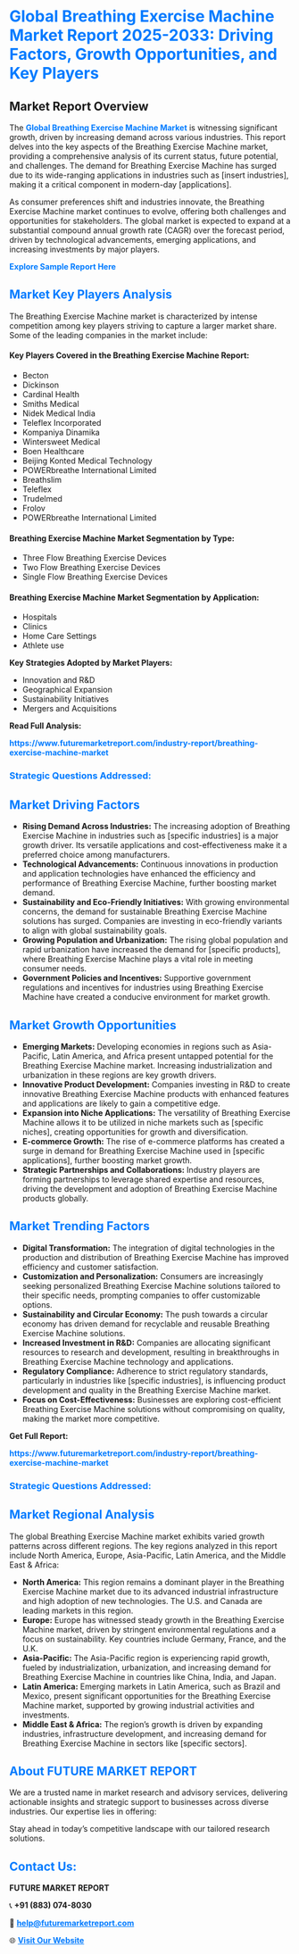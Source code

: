 <h1 style="color: #007BFF;">Global Breathing Exercise Machine Market Report 2025-2033: Driving Factors, Growth Opportunities, and Key Players</h1>

<section id="overview">
<h2>Market Report Overview</h2>
<p>The <a href="https://www.futuremarketreport.com/industry-report/breathing-exercise-machine-market" style="color: #007BFF; text-decoration: none;"><strong>Global Breathing Exercise Machine Market</strong></a> is witnessing significant growth, driven by increasing demand across various industries. This report delves into the key aspects of the Breathing Exercise Machine market, providing a comprehensive analysis of its current status, future potential, and challenges. The demand for Breathing Exercise Machine has surged due to its wide-ranging applications in industries such as [insert industries], making it a critical component in modern-day [applications].</p>
<p>As consumer preferences shift and industries innovate, the Breathing Exercise Machine market continues to evolve, offering both challenges and opportunities for stakeholders. The global market is expected to expand at a substantial compound annual growth rate (CAGR) over the forecast period, driven by technological advancements, emerging applications, and increasing investments by major players.</p>
</section>

<section id="overview">
<p><a href="https://www.futuremarketreport.com/request-sample/reportId=101349" style="color: #007BFF; text-decoration: none;"><strong>Explore Sample Report Here</strong></a></p>
</section>

<section id="key-players">
<h2 style="color: #007BFF;">Market Key Players Analysis</h2>
<p>The Breathing Exercise Machine market is characterized by intense competition among key players striving to capture a larger market share. Some of the leading companies in the market include:</p>
<h4>Key Players Covered in the Breathing Exercise Machine Report:</h4>
<ul><li>Becton</li><li>Dickinson</li><li>Cardinal Health</li><li>Smiths Medical</li><li>Nidek Medical India</li><li>Teleflex Incorporated</li><li>Kompaniya Dinamika</li><li>Wintersweet Medical</li><li>Boen Healthcare</li><li>Beijing Konted Medical Technology</li><li>POWERbreathe International Limited</li><li>Breathslim</li><li>Teleflex</li><li>Trudelmed</li><li>Frolov</li><li>POWERbreathe International Limited</li></ul>
<h4>Breathing Exercise Machine Market Segmentation by Type:</h4>
<ul><li>Three Flow Breathing Exercise Devices</li><li>Two Flow Breathing Exercise Devices</li><li>Single Flow Breathing Exercise Devices</li></ul>

<h4>Breathing Exercise Machine Market Segmentation by Application:</h4>
<ul><li>Hospitals</li><li>Clinics</li><li>Home Care Settings</li><li>Athlete use</li></ul>
<p><strong>Key Strategies Adopted by Market Players:</strong></p>
<ul>
<li>Innovation and R&D</li>
<li>Geographical Expansion</li>
<li>Sustainability Initiatives</li>
<li>Mergers and Acquisitions</li>
</ul>
</section>

<section>
<p><strong>Read Full Analysis: </strong></p><a href="https://www.futuremarketreport.com/industry-report/breathing-exercise-machine-market" style="color: #007BFF; text-decoration: none;"><strong>https://www.futuremarketreport.com/industry-report/breathing-exercise-machine-market</strong></a>
<h3 style="color: #007BFF;">Strategic Questions Addressed:</h3>
</section>

<section id="driving-factors">
<h2 style="color: #007BFF;">Market Driving Factors</h2>
<ul>
<li><strong>Rising Demand Across Industries:</strong> The increasing adoption of Breathing Exercise Machine in industries such as [specific industries] is a major growth driver. Its versatile applications and cost-effectiveness make it a preferred choice among manufacturers.</li>
<li><strong>Technological Advancements:</strong> Continuous innovations in production and application technologies have enhanced the efficiency and performance of Breathing Exercise Machine, further boosting market demand.</li>
<li><strong>Sustainability and Eco-Friendly Initiatives:</strong> With growing environmental concerns, the demand for sustainable Breathing Exercise Machine solutions has surged. Companies are investing in eco-friendly variants to align with global sustainability goals.</li>
<li><strong>Growing Population and Urbanization:</strong> The rising global population and rapid urbanization have increased the demand for [specific products], where Breathing Exercise Machine plays a vital role in meeting consumer needs.</li>
<li><strong>Government Policies and Incentives:</strong> Supportive government regulations and incentives for industries using Breathing Exercise Machine have created a conducive environment for market growth.</li>
</ul>
</section>

<section id="growth-opportunities">
<h2 style="color: #007BFF;">Market Growth Opportunities</h2>
<ul>
<li><strong>Emerging Markets:</strong> Developing economies in regions such as Asia-Pacific, Latin America, and Africa present untapped potential for the Breathing Exercise Machine market. Increasing industrialization and urbanization in these regions are key growth drivers.</li>
<li><strong>Innovative Product Development:</strong> Companies investing in R&D to create innovative Breathing Exercise Machine products with enhanced features and applications are likely to gain a competitive edge.</li>
<li><strong>Expansion into Niche Applications:</strong> The versatility of Breathing Exercise Machine allows it to be utilized in niche markets such as [specific niches], creating opportunities for growth and diversification.</li>
<li><strong>E-commerce Growth:</strong> The rise of e-commerce platforms has created a surge in demand for Breathing Exercise Machine used in [specific applications], further boosting market growth.</li>
<li><strong>Strategic Partnerships and Collaborations:</strong> Industry players are forming partnerships to leverage shared expertise and resources, driving the development and adoption of Breathing Exercise Machine products globally.</li>
</ul>
</section>

<section id="trending-factors">
<h2 style="color: #007BFF;">Market Trending Factors</h2>
<ul>
<li><strong>Digital Transformation:</strong> The integration of digital technologies in the production and distribution of Breathing Exercise Machine has improved efficiency and customer satisfaction.</li>
<li><strong>Customization and Personalization:</strong> Consumers are increasingly seeking personalized Breathing Exercise Machine solutions tailored to their specific needs, prompting companies to offer customizable options.</li>
<li><strong>Sustainability and Circular Economy:</strong> The push towards a circular economy has driven demand for recyclable and reusable Breathing Exercise Machine solutions.</li>
<li><strong>Increased Investment in R&D:</strong> Companies are allocating significant resources to research and development, resulting in breakthroughs in Breathing Exercise Machine technology and applications.</li>
<li><strong>Regulatory Compliance:</strong> Adherence to strict regulatory standards, particularly in industries like [specific industries], is influencing product development and quality in the Breathing Exercise Machine market.</li>
<li><strong>Focus on Cost-Effectiveness:</strong> Businesses are exploring cost-efficient Breathing Exercise Machine solutions without compromising on quality, making the market more competitive.</li>
</ul>
</section>

<section>
<p><strong>Get Full Report: </strong></p><a href="https://www.futuremarketreport.com/industry-report/breathing-exercise-machine-market" style="color: #007BFF; text-decoration: none;"><strong>https://www.futuremarketreport.com/industry-report/breathing-exercise-machine-market</strong></a>
<h3 style="color: #007BFF;">Strategic Questions Addressed:</h3>
</section>


<section id="regional-analysis">
<h2 style="color: #007BFF;">Market Regional Analysis</h2>
<p>The global Breathing Exercise Machine market exhibits varied growth patterns across different regions. The key regions analyzed in this report include North America, Europe, Asia-Pacific, Latin America, and the Middle East & Africa:</p>
<ul>
<li><strong>North America:</strong> This region remains a dominant player in the Breathing Exercise Machine market due to its advanced industrial infrastructure and high adoption of new technologies. The U.S. and Canada are leading markets in this region.</li>
<li><strong>Europe:</strong> Europe has witnessed steady growth in the Breathing Exercise Machine market, driven by stringent environmental regulations and a focus on sustainability. Key countries include Germany, France, and the U.K.</li>
<li><strong>Asia-Pacific:</strong> The Asia-Pacific region is experiencing rapid growth, fueled by industrialization, urbanization, and increasing demand for Breathing Exercise Machine in countries like China, India, and Japan.</li>
<li><strong>Latin America:</strong> Emerging markets in Latin America, such as Brazil and Mexico, present significant opportunities for the Breathing Exercise Machine market, supported by growing industrial activities and investments.</li>
<li><strong>Middle East & Africa:</strong> The region’s growth is driven by expanding industries, infrastructure development, and increasing demand for Breathing Exercise Machine in sectors like [specific sectors].</li>
</ul>
</section>

<footer>
<h2 style="color: #007BFF;">About FUTURE MARKET REPORT</h2>
<p>We are a trusted name in market research and advisory services, delivering actionable insights and strategic support to businesses across diverse industries. Our expertise lies in offering:</p>

<p>Stay ahead in today’s competitive landscape with our tailored research solutions.</p>

<h2 style="color: #007BFF;">Contact Us:</h2>
<p><strong>FUTURE MARKET REPORT</strong></p>
<p>📞 <strong>+91 (883) 074-8030</strong></p>
<p>📧 <strong><a href="mailto:help@futuremarketreport.com" style="color: #007BFF;">help@futuremarketreport.com</a></strong></p>
<p>🌐 <strong><a href="https://www.futuremarketreport.com/" style="color: #007BFF;">Visit Our Website</a></strong></p>
</footer>